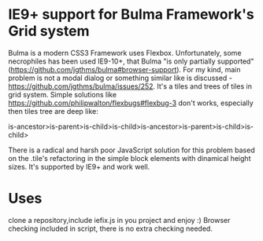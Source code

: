 # IE9+ support for Bulma Framework's Grid system

Bulma is a modern CSS3 Framework uses Flexbox. Unfortunately, some necrophiles has been used IE9-10+, that Bulma "is only partially supported" (https://github.com/jgthms/bulma#browser-support). For my kind, main problem is not a modal dialog or something similar like is discussed - https://github.com/jgthms/bulma/issues/252. It's a tiles and trees of tiles in grid system. Simple solutions like https://github.com/philipwalton/flexbugs#flexbug-3 don't works, especially then tiles tree are deep like: 

is-ancestor>is-parent>is-child>is-child>is-ancestor>is-parent>is-child>is-child>

There is a radical and harsh poor JavaScript solution for this problem based on the .tile's refactoring in the simple block elements with dinamical height sizes. It's supported by IE9+ and work well. 

# Uses

clone a repository,include iefix.js in you project and enjoy :) Browser checking included in script, there is no extra checking needed.
